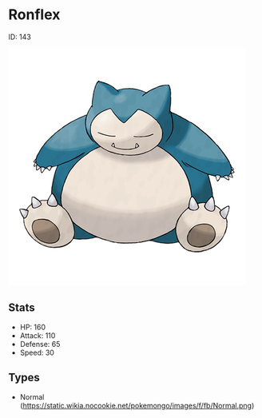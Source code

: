 # Ronflex


ID: 143

![](https://raw.githubusercontent.com/PokeAPI/sprites/master/sprites/pokemon/other/official-artwork/143.png "Ronflex")

## Stats


 - HP: 160
 - Attack: 110
 - Defense: 65
 - Speed: 30

## Types


 - Normal (https://static.wikia.nocookie.net/pokemongo/images/f/fb/Normal.png)
